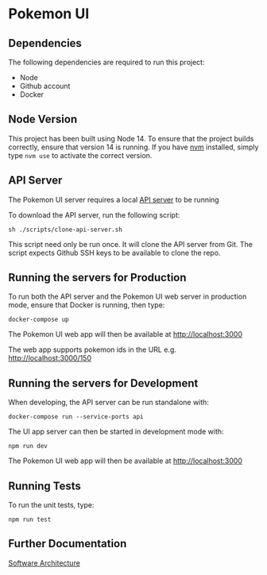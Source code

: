 # Pokemon UI

## Dependencies
The following dependencies are required to run this project:

* Node
* Github account
* Docker

## Node Version
This project has been built using Node 14. To ensure that the project builds correctly, ensure that version 14 is running. If you have [nvm](https://github.com/nvm-sh/nvm) installed, simply type `nvm use` to activate the correct version.

## API Server
The Pokemon UI server requires a local [API server](https://github.com/lucasbento/graphql-pokemon) to be running

To download the API server, run the following script:

`sh ./scripts/clone-api-server.sh`

This script need only be run once. It will clone the API server from Git. The script expects Github SSH keys to be available to clone the repo.

## Running the servers for Production
To run both the API server and the Pokemon UI web server in production mode, ensure that Docker is running, then type:

`docker-compose up`

The Pokemon UI web app will then be available at [http://localhost:3000](http://localhost:3000)

The web app supports pokemon ids in the URL e.g. [http://localhost:3000/150](http://localhost:3000/150)

## Running the servers for Development
When developing, the API server can be run standalone with:

```
docker-compose run --service-ports api
```

The UI app server can then be started in development mode with:

```
npm run dev
```

The Pokemon UI web app will then be available at [http://localhost:3000](http://localhost:3000)

## Running Tests
To run the unit tests, type:

```
npm run test
```

## Further Documentation
[Software Architecture](./docs/software-architecture.md)
